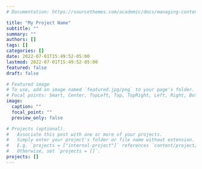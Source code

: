 ```yaml
---
# Documentation: https://sourcethemes.com/academic/docs/managing-content/

title: "My Project Name"
subtitle: ""
summary: ""
authors: []
tags: []
categories: []
date: 2022-07-01T15:49:52-05:00
lastmod: 2022-07-01T15:49:52-05:00
featured: false
draft: false

# Featured image
# To use, add an image named `featured.jpg/png` to your page's folder.
# Focal points: Smart, Center, TopLeft, Top, TopRight, Left, Right, BottomLeft, Bottom, BottomRight.
image:
  caption: ""
  focal_point: ""
  preview_only: false

# Projects (optional).
#   Associate this post with one or more of your projects.
#   Simply enter your project's folder or file name without extension.
#   E.g. `projects = ["internal-project"]` references `content/project/deep-learning/index.md`.
#   Otherwise, set `projects = []`.
projects: []
---
```

